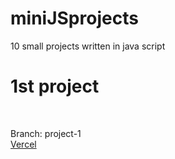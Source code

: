 # miniJSprojects
10 small projects written in java script

<h1>1st project</h1><br>

Branch: project-1 <br>
<a href="https://pierreswtich-project-1.vercel.app/" target="_blank"> Vercel</a>